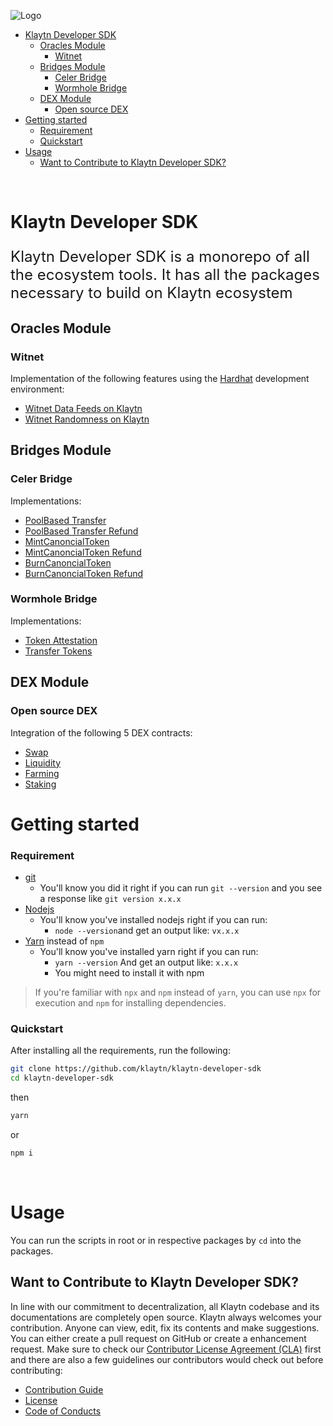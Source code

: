 
![Logo](./KlaytnLogo.png)
- [Klaytn Developer SDK](#klaytn-developer-sdk)
  - [Oracles Module](#oracles-module)
    - [Witnet](#witnet)
  - [Bridges Module](#bridges-module)
    - [Celer Bridge](#celer-bridge)
    - [Wormhole Bridge](#wormhole-bridge)
  - [DEX Module](#dex-module)
    - [Open source DEX](#open-source-dex)
- [Getting started](#getting-started)
    - [Requirement](#requirement)
    - [Quickstart](#quickstart)
- [Usage](#usage)
  - [Want to Contribute to Klaytn Developer SDK? ](#want-to-contribute-to-klaytn-developer-sdk-)

<br/>

# Klaytn Developer SDK
<p style="font-size:x-large">Klaytn Developer SDK is a monorepo of all the ecosystem tools. It has all the packages necessary to build on Klaytn ecosystem</p>

## Oracles Module
### Witnet
Implementation of the following features using the [Hardhat](https://hardhat.org/) development environment:
- [Witnet Data Feeds on Klaytn](/packages/oracles-starter-kit/README.md#witnet-price-feeds)
- [Witnet Randomness on Klaytn](/packages/oracles-starter-kit/README.md#witnet-randomness)


## Bridges Module
### Celer Bridge
Implementations:
- [PoolBased Transfer](/packages/bridges-starter-kit/celer/README.md#1poolbased-transfer)
- [PoolBased Transfer Refund](/packages/bridges-starter-kit/celer/README.md#12poolbased-transfer-refund)
- [MintCanoncialToken](/packages/bridges-starter-kit/celer/README.md#2mint-canonical-token)
- [MintCanoncialToken Refund](/packages/bridges-starter-kit/celer/README.md#21mint-canoncial-token-refund)
- [BurnCanoncialToken](/packages/bridges-starter-kit/celer/README.md#3burn-canonical-token)
- [BurnCanoncialToken Refund](/packages/bridges-starter-kit/celer/README.md#31burn-canoncial-token-refund)

### Wormhole Bridge
Implementations:
- [Token Attestation](/packages/bridges-starter-kit/wormhole/README.md#1token-attestation)
- [Transfer Tokens](/packages/bridges-starter-kit/wormhole/README.md#2transfer-tokens)

## DEX Module
### Open source DEX
Integration of the following 5 DEX contracts:
- [Swap](/packages/dexs-starter-kit/core/Swap.ts)
- [Liquidity](/packages/dexs-starter-kit/core/Liquidity.ts)
- [Farming](/packages/dexs-starter-kit/core/Farming.ts)
- [Staking](/packages/dexs-starter-kit/core/Staking.ts)

# Getting started
### Requirement
- [git](https://git-scm.com/book/en/v2/Getting-Started-Installing-Git)
  - You'll know you did it right if you can run `git --version` and you see a response like `git version x.x.x`
- [Nodejs](https://nodejs.org/en/)
  - You'll know you've installed nodejs right if you can run:
    - `node --version`and get an output like: `vx.x.x`
- [Yarn](https://classic.yarnpkg.com/lang/en/docs/install/) instead of `npm`
  - You'll know you've installed yarn right if you can run:
    - `yarn --version` And get an output like: `x.x.x`
    - You might need to install it with npm

> If you're familiar with `npx` and `npm` instead of `yarn`, you can use `npx` for execution and `npm` for installing dependencies.

### Quickstart

After installing all the requirements, run the following:
```bash
git clone https://github.com/klaytn/klaytn-developer-sdk
cd klaytn-developer-sdk
```
then
```bash
yarn
```

or
```bash
npm i
```

<br/>

# Usage
You can run the scripts in root or in respective packages by `cd` into the packages. 

## Want to Contribute to Klaytn Developer SDK? <a id="want-to-contribute"></a>

In line with our commitment to decentralization, all Klaytn codebase and its documentations are completely open source. Klaytn always welcomes your contribution. Anyone can view, edit, fix its contents and make suggestions. You can either create a pull request on GitHub or create a enhancement request. Make sure to check our [Contributor License Agreement (CLA)](https://gist.github.com/e78f99e1c527225637e269cff1bc7e49) first and there are also a few guidelines our contributors would check out before contributing:

- [Contribution Guide](./CONTRIBUTING.md)
- [License](./LICENSE)
- [Code of Conducts](./code-of-conduct.md)
